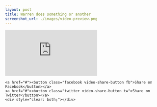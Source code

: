 ```yaml
---
layout: post
title: Warren does something or another
screenshot_url: ./images/video-preview.png
---
```


<iframe class="video-embed" src="https://www.youtube.com/embed/7FFy3dmKRrY" frameborder="0" allowfullscreen></iframe>

<div class="video-share-container">

	<a href="#"><button class="facebook video-share-button fb">Share on Facebook</button></a>
	<a href="#"><button class="twitter video-share-button tw">Share on Twitter</button></a>
	<div style="clear: both;"></div>

</div>